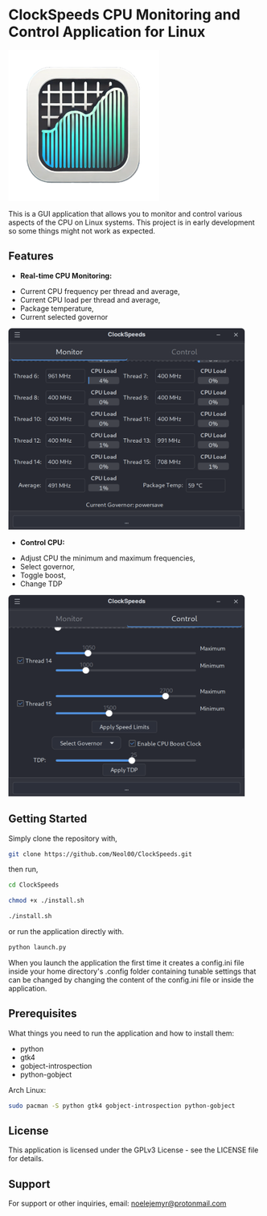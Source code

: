 # ClockSpeeds CPU Monitoring and Control Application for Linux

<img src="icon/ClockSpeeds-Icon-hi.png" alt="Sample Image" width="300" height="300">

This is a GUI application that allows you to monitor and control various aspects of the CPU on Linux systems.
This project is in early development so some things might not work as expected.

## Features

- **Real-time CPU Monitoring:** 
* Current CPU frequency per thread and average,
* Current CPU load per thread and average,
* Package temperature,
* Current selected governor

<img src="images/ClockSpeeds-Preview.png" alt="Sample Image" width="470" height="400">

- **Control CPU:** 
* Adjust CPU the minimum and maximum frequencies,
* Select governor,
* Toggle boost,
* Change TDP

<img src="images/ClockSpeeds-Preview1.png" alt="Sample Image" width="470" height="400">

## Getting Started

Simply clone the repository with,

```sh
git clone https://github.com/Neol00/ClockSpeeds.git
```

then run,

```sh
cd ClockSpeeds
```

```sh
chmod +x ./install.sh
```

```sh
./install.sh
```

or run the application directly with.

```sh
python launch.py
```

When you launch the application the first time it creates a config.ini file inside your home directory's .config folder containing tunable settings 
that can be changed by changing the content of the config.ini file or inside the application.

## Prerequisites

What things you need to run the application and how to install them:

* python
* gtk4
* gobject-introspection
* python-gobject

Arch Linux:

```sh
sudo pacman -S python gtk4 gobject-introspection python-gobject
```

## License

This application is licensed under the GPLv3 License - see the LICENSE file for details.

## Support

For support or other inquiries, email: noelejemyr@protonmail.com

